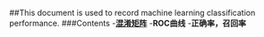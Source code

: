 ##This document is used to record machine learning classification performance.
###Contents
-**[混淆矩阵](https://en.wikipedia.org/wiki/Confusion_matrix)**
-**ROC曲线**
-**正确率，召回率**


[1]:http://www.jianshu.com/p/c61ae11cc5f6
